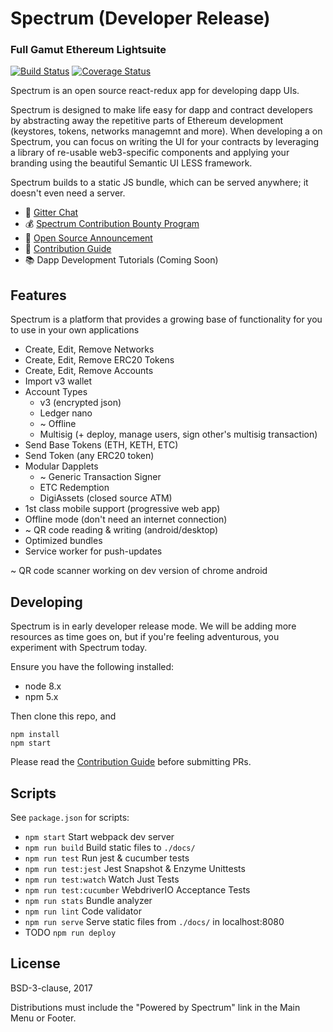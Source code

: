 # Spectrum (Developer Release)

### Full Gamut Ethereum Lightsuite

[![Build Status](https://travis-ci.org/spectrum/spectrum.svg?branch=develop)](https://travis-ci.org/spectrum/spectrum?branch=develop)
[![Coverage Status](https://coveralls.io/repos/github/spectrum/spectrum/badge.svg?branch=develop)](https://coveralls.io/github/spectrum/spectrum?branch=develop)

Spectrum is an open source react-redux app for developing dapp UIs.

Spectrum is designed to make life easy for dapp and contract developers by abstracting away the repetitive parts of Ethereum development (keystores, tokens, networks managemnt and more). When developing a on Spectrum, you can focus on writing the UI for your contracts by leveraging a library of re-usable web3-specific components and applying your branding using the beautiful Semantic UI LESS framework.

Spectrum builds to a static JS bundle, which can be served anywhere; it doesn't even need a server.

* 💬 [Gitter Chat](https://gitter.im/spectrum)
* 💰 [Spectrum Contribution Bounty Program](https://github.com/spectrum/spectrum/wiki/Spectrum-Contribution-Bounty-Program)
* 📢 [Open Source Announcement](https://medium.com/@Digix/ann-digix-spectrum-open-sourced-contributor-bounty-the-future-17adfe926dd1)
* 🤝 [Contribution Guide](https://github.com/spectrum/spectrum/wiki/Contribution-Guide)
* 📚 Dapp Development Tutorials (Coming Soon)

## Features

Spectrum is a platform that provides a growing base of functionality for you to use in your own applications

* Create, Edit, Remove Networks
* Create, Edit, Remove ERC20 Tokens
* Create, Edit, Remove Accounts
* Import v3 wallet
* Account Types
  * v3 (encrypted json)
  * Ledger nano
  * ~ Offline
  * Multisig (+ deploy, manage users, sign other's multisig transaction)
* Send Base Tokens (ETH, KETH, ETC)
* Send Token (any ERC20 token)
* Modular Dapplets
  * ~ Generic Transaction Signer
  * ETC Redemption
  * DigiAssets (closed source ATM)
* 1st class mobile support (progressive web app)
* Offline mode (don't need an internet connection)
* ~ QR code reading & writing (android/desktop)
* Optimized bundles
* Service worker for push-updates

~ QR code scanner working on dev version of chrome android

## Developing

Spectrum is in early developer release mode. We will be adding more resources as time goes on, but if you're feeling adventurous, you experiment with Spectrum today.

Ensure you have the following installed:

* node 8.x
* npm 5.x

Then clone this repo, and

```
npm install
npm start
```

Please read the [Contribution  Guide](https://github.com/spectrum/spectrum/wiki/Contribution-Guide) before submitting PRs.

## Scripts

See `package.json` for scripts:

* `npm start` Start webpack dev server
* `npm run build` Build static files to `./docs/`
* `npm run test` Run jest & cucumber tests
* `npm run test:jest` Jest Snapshot & Enzyme Unittests
* `npm run test:watch` Watch Just Tests
* `npm run test:cucumber` WebdriverIO Acceptance Tests
* `npm run stats` Bundle analyzer
* `npm run lint` Code validator
* `npm run serve` Serve static files from `./docs/` in localhost:8080
* TODO `npm run deploy`

## License

BSD-3-clause, 2017

Distributions must include the "Powered by Spectrum" link in the Main Menu or Footer.
